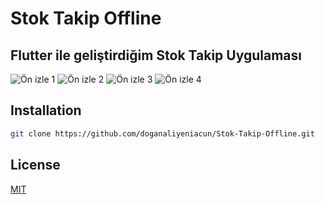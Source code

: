 # Stok Takip Offline
## Flutter ile geliştirdiğim Stok Takip Uygulaması

![Ön izle 1](https://play-lh.googleusercontent.com/Nh5P7pF96fAFBXS1LsIY1ygVpNmnckVV0NYyYCNI5acAFOA5ZZRu8h4BOX6zy0lUBXc=w526-h296-rw)
![Ön izle 2](https://play-lh.googleusercontent.com/g1JLQjVIOYPIwetDKtwFsBauDjgyPHmEtlXtlxPEdY60EuvhkhMy1PrY8v_RJltmiPY=w526-h296-rw)
![Ön izle 3](https://play-lh.googleusercontent.com/E8gGjsmklrz-6J_zc3lPUyyabaS978vdl7dIAo0w5Cycf4pDwNKpnJXl331toDow4Qs=w526-h296-rw)
![Ön izle 4](https://play-lh.googleusercontent.com/O1m8loYhaUoCcfu-3c03EyJAqJI-p4HBfVWARK3G94CwonL_u5qXrKFr3dBd2PYFxsc=w526-h296-rw)

## Installation

```bash
git clone https://github.com/doganaliyeniacun/Stok-Takip-Offline.git
```

## License
[MIT](https://github.com/doganaliyeniacun/Stok-Takip-Offline/blob/version1/LICENSE)
